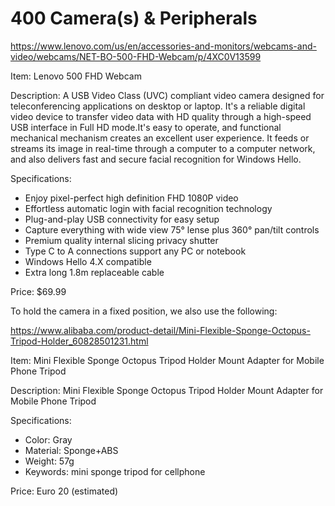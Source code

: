 # 400 Camera(s) & Peripherals

https://www.lenovo.com/us/en/accessories-and-monitors/webcams-and-video/webcams/NET-BO-500-FHD-Webcam/p/4XC0V13599

Item: Lenovo 500 FHD Webcam

Description: A USB Video Class (UVC) compliant video camera designed for teleconferencing applications on desktop or laptop. It's a reliable digital video device to transfer video data with HD quality through a high-speed USB interface in Full HD mode.It's easy to operate, and functional mechanical mechanism creates an excellent user experience. It feeds or streams its image in real-time through a computer to a computer network, and also delivers fast and secure facial recognition for Windows Hello.

Specifications:
- Enjoy pixel-perfect high definition FHD 1080P video
- Effortless automatic login with facial recognition technology
- Plug-and-play USB connectivity for easy setup
- Capture everything with wide view 75° lense plus 360° pan/tilt controls
- Premium quality internal slicing privacy shutter
- Type C to A connections support any PC or notebook
- Windows Hello 4.X compatible
- Extra long 1.8m replaceable cable

Price: $69.99

To hold the camera in a fixed position, we also use the following:

https://www.alibaba.com/product-detail/Mini-Flexible-Sponge-Octopus-Tripod-Holder_60828501231.html

Item: Mini Flexible Sponge Octopus Tripod Holder Mount Adapter for Mobile Phone Tripod

Description: Mini Flexible Sponge Octopus Tripod Holder Mount Adapter for Mobile Phone Tripod

Specifications:
- Color:	Gray
- Material:	Sponge+ABS
- Weight:	57g
- Keywords:	mini sponge tripod for cellphone

Price: Euro 20 (estimated)
